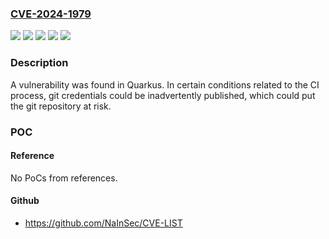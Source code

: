 ### [CVE-2024-1979](https://cve.mitre.org/cgi-bin/cvename.cgi?name=CVE-2024-1979)
![](https://img.shields.io/static/v1?label=Product&message=Red%20Hat%20build%20of%20Quarkus%203.2.11.Final&color=blue)
![](https://img.shields.io/static/v1?label=Product&message=Red%20Hat%20build%20of%20Quarkus&color=blue)
![](https://img.shields.io/static/v1?label=Product&message=quarkus&color=blue)
![](https://img.shields.io/static/v1?label=Version&message=n%2Fa&color=blue)
![](https://img.shields.io/static/v1?label=Vulnerability&message=Exposure%20of%20Sensitive%20Information%20to%20an%20Unauthorized%20Actor&color=brighgreen)

### Description

A vulnerability was found in Quarkus. In certain conditions related to the CI process, git credentials could be inadvertently published, which could put the git repository at risk.

### POC

#### Reference
No PoCs from references.

#### Github
- https://github.com/NaInSec/CVE-LIST

